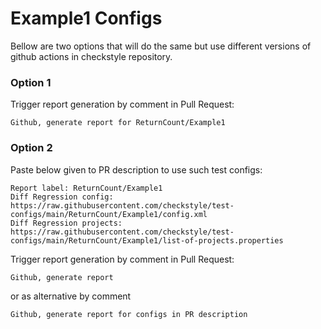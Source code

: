 # Example1 Configs

Bellow are two options that will do the same but use different versions
of github actions in checkstyle repository.


### Option 1
Trigger report generation by comment in Pull Request:
```
Github, generate report for ReturnCount/Example1
```

### Option 2

Paste below given to PR description to use such test configs:
```
Report label: ReturnCount/Example1
Diff Regression config: https://raw.githubusercontent.com/checkstyle/test-configs/main/ReturnCount/Example1/config.xml
Diff Regression projects: https://raw.githubusercontent.com/checkstyle/test-configs/main/ReturnCount/Example1/list-of-projects.properties
```

Trigger report generation by comment in Pull Request:
```
Github, generate report
```
or as alternative by comment
```
Github, generate report for configs in PR description
```
